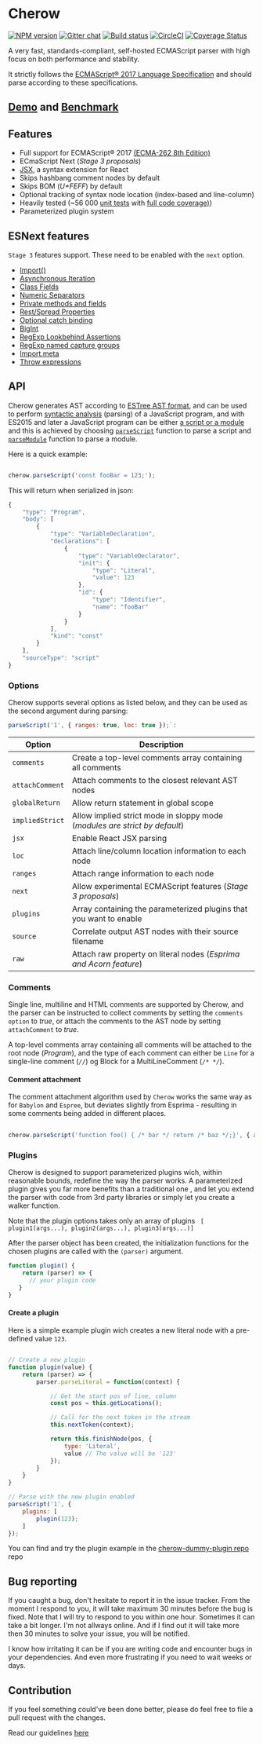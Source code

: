 # Cherow

[![NPM version](https://img.shields.io/npm/v/cherow.svg)](https://www.npmjs.com/package/cherow)
[![Gitter chat](https://badges.gitter.im/gitterHQ/gitter.png)](https://gitter.im/cherow/cherow)
[![Build status](https://ci.appveyor.com/api/projects/status/pkydnkv0deckns5l/branch/master?svg=true)](https://ci.appveyor.com/project/Kflash/cherow/branch/master)
[![CircleCI](https://circleci.com/gh/cherow/cherow.svg?style=svg)](https://circleci.com/gh/cherow/cherow)
[![Coverage Status](https://coveralls.io/repos/github/cherow/cherow/badge.svg?branch=master)](https://coveralls.io/github/cherow/cherow?branch=master)

A very fast, standards-compliant, self-hosted ECMAScript parser with high focus on both performance and stability.

It strictly follows the [ECMAScript® 2017 Language Specification](http://www.ecma-international.org/publications/standards/Ecma-262.htm) and should parse according to these specifications.

## [Demo](https://cherow.github.io/cherow/) and [Benchmark](https://cherow.github.io/cherow/performance/)

## Features

* Full support for ECMAScript® 2017 [(ECMA-262 8th Edition)](http://www.ecma-international.org/publications/standards/Ecma-262.htm)
* ECmaScript Next (*Stage 3 proposals*)
* [JSX](https://facebook.github.io/react/docs/jsx-in-depth.html), a syntax extension for React
* Skips hashbang comment nodes by default
* Skips BOM (*U+FEFF*) by default
* Optional tracking of syntax node location (index-based and line-column)
* Heavily tested (~56 000 [unit tests](https://github.com/cherow/cherow/tree/master/test) with [full code coverage)](https://coveralls.io/github/cherow/cherow))
* Parameterized plugin system

## ESNext features

`Stage 3` features support. These need to be enabled with the `next` option. 

* [Import()](https://github.com/tc39/proposal-dynamic-import)
* [Asynchronous Iteration](https://github.com/tc39/proposal-async-iteration)
* [Class Fields](https://github.com/tc39/proposal-class-fields)
* [Numeric Separators](https://github.com/tc39/proposal-numeric-separator)
* [Private methods and fields](https://github.com/tc39/proposal-private-methods)
* [Rest/Spread Properties](https://github.com/tc39/proposal-object-rest-spread)
* [Optional catch binding](https://github.com/tc39/proposal-optional-catch-binding)
* [BigInt](https://github.com/tc39/proposal-bigint)
* [RegExp Lookbehind Assertions](https://github.com/tc39/proposal-regexp-lookbehind)
* [RegExp named capture groups](https://github.com/tc39/proposal-regexp-named-groups)
* [Import.meta](https://github.com/tc39/proposal-import-meta)
* [Throw expressions](https://github.com/tc39/proposal-throw-expressions)

## API
Cherow generates AST according to [ESTree AST format](https://github.com/estree/estree), and can be used to perform [syntactic analysis](https://en.wikipedia.org/wiki/Parsing) (parsing) of a JavaScript program, and with ES2015 and later a JavaScript program can be either [a script or a module](http://www.ecma-international.org/ecma-262/8.0/index.html#sec-ecmascript-language-scripts-and-modules) and this is achieved by choosing [`parseScript`](http://www.ecma-international.org/ecma-262/8.0/#sec-parse-script) function to parse a script and [`parseModule`](http://www.ecma-international.org/ecma-262/8.0/#sec-parsemodule) function to parse a module.

Here is a quick example:

```js

cherow.parseScript('const fooBar = 123;');

```

This will return when serialized in json:

```js
{
    "type": "Program",
    "body": [
        {
            "type": "VariableDeclaration",
            "declarations": [
                {
                    "type": "VariableDeclarator",
                    "init": {
                        "type": "Literal",
                        "value": 123
                    },
                    "id": {
                        "type": "Identifier",
                        "name": "fooBar"
                    }
                }
            ],
            "kind": "const"
        }
    ],
    "sourceType": "script"
}
```

### Options

Cherow supports several options as listed below, and they can be used as the second argument during parsing: 

```js
parseScript('1', { ranges: true, loc: true });`:
```


| Option        | Description |
| ----------- | ------------------------------------------------------------ |
| `comments`        | Create a top-level comments array containing all comments |
| `attachComment`   | Attach comments to the closest relevant AST nodes |
| `globalReturn`    | Allow return statement in global scope     |
| `impliedStrict`   | Allow implied strict mode in sloppy mode (*modules are strict by default*) |
| `jsx`             | Enable React JSX parsing   |
| `loc      `       | Attach line/column location information to each node |
| `ranges`          | Attach range information to each node |
| `next`            | Allow experimental ECMAScript features (*Stage 3 proposals*) |
| `plugins`         | Array containing the parameterized plugins that you want to enable   |
| `source`          | Correlate output AST nodes with their source filename  |
| `raw`             | Attach raw property on literal nodes (*Esprima and Acorn feature*)     |

### Comments

Single line, multiline and HTML comments are supported by Cherow, and the parser can be instructed to collect comments by setting the `comments option` to *true*,  or attach the comments to the AST node by setting `attachComment` to *true*.

A top-level comments array containing all comments will be attached to the root node (*Program*), and the type of each comment can 
either be `Line` for a single-line comment (`//`) og Block for a MultiLineComment (`/* */`).

#### Comment attachment

 The comment attachment algorithm used by `Cherow` works the same way as for `Babylon` and `Espree`, but deviates slightly from Esprima - resulting in some comments being added in different places.

 ```js
    
 cherow.parseScript('function foo() { /* bar */ return /* baz */;}', { attachComment: true }));

```

### Plugins

Cherow is designed to support parameterized plugins wich, within reasonable bounds, redefine the way the parser works. A  parameterized plugin gives 
you far more benefits than a traditional one , and let you extend the parser with code from 3rd party libraries or 
simply let you create a walker function.

Note that the plugin options takes only an array of plugins ` [ plugin1(args...), plugin2(args...), plugin3(args...)]`

After the parser object has been created, the initialization functions for the chosen plugins are called with the `(parser)` argument. 

```js
function plugin() {
    return (parser) => {
      // your plugin code
   }
}
```
####  Create a plugin

Here is a simple example plugin wich creates a new literal node with a pre-defined value `123`.

```js

// Create a new plugin
function plugin(value) {
    return (parser) => {
        parser.parseLiteral = function(context) {

            // Get the start pos of line, column
            const pos = this.getLocations();

            // Call for the next token in the stream
            this.nextToken(context);

            return this.finishNode(pos, {
                type: 'Literal',
                value // The value will be '123'
            });
        }
    }
}

// Parse with the new plugin enabled
parseScript('1', {
    plugins: [
        plugin(123);
    ]
});
```

You can find and try the plugin example in the [cherow-dummy-plugin repo](https://github.com/cherow/cherow-dummy-plugin) repo

## Bug reporting

If you caught a bug, don't hesitate to report it in the issue tracker. From the moment I respond to you, it will take maximum 30 minutes before the bug is fixed. 
Note that I will try to respond to you within one hour. Sometimes it can take a bit longer. I'm not allways online. And if I find out it 
will take more then 30 minutes to solve your issue, you will be notified. 

I know how irritating it can be if you are writing code and encounter bugs in your dependencies. And even more frustrating if you need to wait weeks or days.

## Contribution

If you feel something could've been done better, please do feel free to file a pull request with the changes.

Read our guidelines [here](CONTRIBUTING.md)
